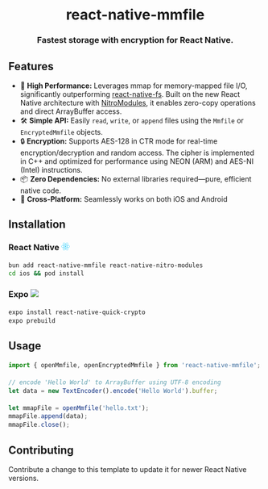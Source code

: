 

<div align="center">
  <h1 align="center">react-native-mmfile</h1>
  <h3 align="center">Fastest storage with encryption for React Native.</h3>
</div>

## Features

- 🚀 **High Performance:** Leverages mmap for memory-mapped file I/O, significantly outperforming [react-native-fs](https://github.com/itinance/react-native-fs).
Built on the new React Native architecture with [NitroModules](https://nitro.margelo.com), it enables zero-copy operations and direct ArrayBuffer access.
- 🛠️ **Simple API:** Easily `read`, `write`, or `append` files using the `Mmfile` or `EncryptedMmfile` objects.
- 🔒 **Encryption:** Supports AES-128 in CTR mode for real-time encryption/decryption and random access. The cipher is implemented in C++ and optimized for performance using NEON (ARM) and AES-NI (Intel) instructions.
- 📦 **Zero Dependencies:** No external libraries required—pure, efficient native code.
- 📱 **Cross-Platform:** Seamlessly works on both iOS and Android


## Installation

<h3>
  React Native  <a href="#"><img src="./docs/img/react-native.png" height="15" /></a>
</h3>

```sh
bun add react-native-mmfile react-native-nitro-modules
cd ios && pod install
```

<h3>
  Expo  <a href="#"><img src="./docs/img/expo.png" height="12" /></a>
</h3>

```sh
expo install react-native-quick-crypto
expo prebuild
```

## Usage

```ts
import { openMmfile, openEncryptedMmfile } from 'react-native-mmfile';

// encode 'Hello World' to ArrayBuffer using UTF-8 encoding
let data = new TextEncoder().encode('Hello World').buffer;

let mmapFile = openMmfile('hello.txt');
mmapFile.append(data);
mmapFile.close();
```

## Contributing

Contribute a change to this template to update it for newer React Native versions.

